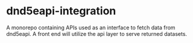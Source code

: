 # dnd5eapi-integration
A monorepo containing APIs used as an interface to fetch data from dnd5eapi. A front end will utilize the api layer to serve returned datasets.
